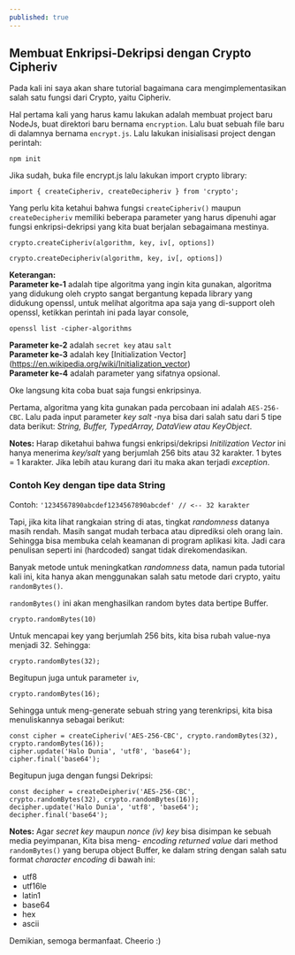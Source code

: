 ```yaml
---
published: true
---
```

## Membuat Enkripsi-Dekripsi dengan Crypto Cipheriv

Pada kali ini saya akan share tutorial bagaimana cara mengimplementasikan salah satu fungsi dari Crypto, yaitu Cipheriv.

Hal pertama kali yang harus kamu lakukan adalah membuat project baru NodeJs, buat direktori baru bernama `encryption`. Lalu buat sebuah file baru di dalamnya bernama `encrypt.js`.  Lalu lakukan inisialisasi project dengan perintah:

```
npm init
```

Jika sudah, buka file encrypt.js lalu lakukan import crypto library:
```
import { createCipheriv, createDecipheriv } from 'crypto';
```

Yang perlu kita ketahui bahwa fungsi `createCipheriv()` maupun `createDecipheriv` memiliki beberapa parameter yang harus dipenuhi agar fungsi enkripsi-dekripsi yang kita buat berjalan sebagaimana mestinya. 

`crypto.createCipheriv(algorithm, key, iv[, options])`

`crypto.createDecipheriv(algorithm, key, iv[, options])`

**Keterangan:**\
**Parameter ke-1** adalah tipe algoritma yang ingin kita gunakan, algoritma yang didukung oleh crypto sangat bergantung kepada library yang didukung openssl, untuk melihat algoritma apa saja yang di-support oleh openssl, ketikkan perintah ini pada layar console,
```
openssl list -cipher-algorithms
```

**Parameter ke-2** adalah `secret key` atau `salt`\
**Parameter ke-3** adalah key [Initialization Vector] (https://en.wikipedia.org/wiki/Initialization_vector)\
**Parameter ke-4** adalah parameter yang sifatnya opsional.

Oke langsung kita coba buat saja fungsi enkripsinya.

Pertama, algoritma yang kita gunakan pada percobaan ini adalah `AES-256-CBC`.
Lalu pada input parameter _key salt_ -nya bisa dari salah satu dari 5 tipe data berikut: _String, Buffer, TypedArray, DataView atau KeyObject_.

**Notes:** Harap diketahui bahwa fungsi enkripsi/dekripsi _Initilization Vector_ ini hanya menerima _key/salt_ yang berjumlah 256 bits atau 32 karakter. 1 bytes = 1 karakter. Jika lebih atau kurang dari itu maka akan terjadi _exception_.

### Contoh Key dengan tipe data String
Contoh: `'1234567890abcdef1234567890abcdef' // <-- 32 karakter`

Tapi, jika kita lihat rangkaian string di atas, tingkat _randomness_ datanya masih rendah. Masih sangat mudah terbaca atau diprediksi oleh orang lain. Sehingga bisa membuka celah keamanan di program aplikasi kita. Jadi cara penulisan seperti ini (hardcoded) sangat tidak direkomendasikan.

Banyak metode untuk meningkatkan _randomness_ data, namun pada tutorial kali ini, kita hanya akan menggunakan salah satu metode dari crypto, yaitu `randomBytes()`.

`randomBytes()` ini akan menghasilkan random bytes data bertipe Buffer.

```
crypto.randomBytes(10)
```
Untuk mencapai key yang berjumlah 256 bits, kita bisa rubah value-nya menjadi 32. Sehingga:
```
crypto.randomBytes(32);
```

Begitupun juga untuk parameter `iv`,
```
crypto.randomBytes(16);
```
Sehingga untuk meng-generate sebuah string yang terenkripsi, kita bisa menuliskannya sebagai berikut:
```
const cipher = createCipheriv('AES-256-CBC', crypto.randomBytes(32), crypto.randomBytes(16));
cipher.update('Halo Dunia', 'utf8', 'base64');
cipher.final('base64');
```

Begitupun juga dengan fungsi Dekripsi:
```
const decipher = createDeipheriv('AES-256-CBC', crypto.randomBytes(32), crypto.randomBytes(16));
decipher.update('Halo Dunia', 'utf8', 'base64');
decipher.final('base64');
```
**Notes:** Agar _secret key_ maupun _nonce (iv) key_ bisa disimpan ke sebuah media peyimpanan, Kita bisa meng- _encoding_ _returned value_ dari method `randomBytes()` yang berupa object Buffer, ke dalam string dengan salah satu format _character encoding_ di bawah ini:
- utf8
- utf16le
- latin1
- base64
- hex
- ascii

Demikian, semoga bermanfaat. Cheerio :)